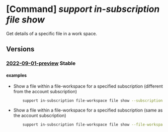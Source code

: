 # [Command] _support in-subscription file show_

Get details of a specific file in a work space.

## Versions

### [2022-09-01-preview](/Resources/mgmt-plane/L3N1YnNjcmlwdGlvbnMve30vcHJvdmlkZXJzL21pY3Jvc29mdC5zdXBwb3J0L2ZpbGV3b3Jrc3BhY2VzL3t9L2ZpbGVzL3t9/2022-09-01-preview.xml) **Stable**

<!-- mgmt-plane /subscriptions/{}/providers/microsoft.support/fileworkspaces/{}/files/{} 2022-09-01-preview -->

#### examples

- Show a file within a file-workspace for a specified subscription (different from the account subscription)
    ```bash
        support in-subscription file-workspace file show --subscription "TestSubscription" --file-workspace-name "TestWorkspaceName" --file-name "FileName"
    ```

- Show a file within a file-workspace for a specified subscription (same as the account subscription)
    ```bash
        support in-subscription file-workspace file show --file-workspace-name "TestWorkspaceName" --file-name "FileName"
    ```
